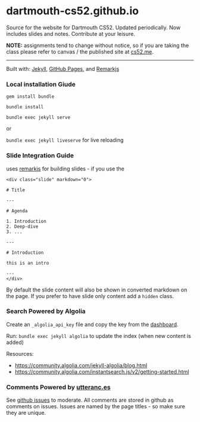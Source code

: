 # dartmouth-cs52.github.io

Source for the website for Dartmouth CS52.  Updated periodically.  Now includes slides and notes. Contribute at your leisure.

**NOTE:** assignments tend to change without notice, so if you are taking the class please refer to canvas / the published site at [cs52.me](http://cs52.me).

<hr>

Built with: [Jekyll](https://jekyllrb.com/), [GitHub Pages](https://pages.github.com/), and [Remarkjs](https://github.com/gnab/remark)

### Local installation Giude

`gem install bundle`

`bundle install`

`bundle exec jekyll serve`

or

`bundle exec jekyll liveserve` for live reloading



### Slide Integration Guide

uses [remarkjs](https://github.com/gnab/remark) for building slides - if you use the



```
<div class="slide" markdown="0">

# Title

---

# Agenda

1. Introduction
2. Deep-dive
3. ...

---

# Introduction

this is an intro

---
</div>
```

By default the slide content will also be shown in converted markdown on the page.  If you prefer to have slide only content add a `hidden` class.



### Search Powered by Algolia

Create an `_algolia_api_key` file and copy the key from the [dashboard](https://www.algolia.com).

Run: `bundle exec jekyll algolia` to update the index (when new content is added)

Resources:

* https://community.algolia.com/jekyll-algolia/blog.html
* https://community.algolia.com/instantsearch.js/v2/getting-started.html


### Comments Powered by [utteranc.es](https://utteranc.es/)

See [github issues](https://github.com/dali-lab/build/issues) to moderate. All comments are stored in github as comments on issues. Issues are named by the page titles - so make sure they are unique.
